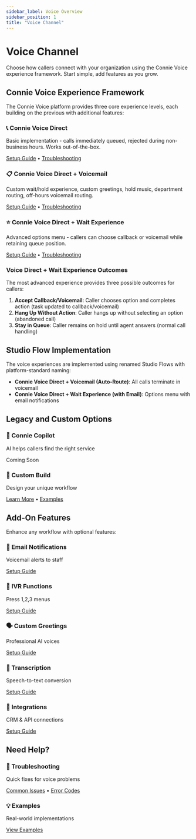 ```yaml
---
sidebar_label: Voice Overview
sidebar_position: 1
title: "Voice Channel"
---
```


# Voice Channel

Choose how callers connect with your organization using the Connie Voice experience framework. Start simple, add features as you grow.

## Connie Voice Experience Framework

The Connie Voice platform provides three core experience levels, each building on the previous with additional features:

<div className="row">
  <div className="col col--4 margin-bottom--lg">
    <div className="card">
      <div className="card__body">
        <h3>📞 Connie Voice Direct</h3>
        <p>Basic implementation - calls immediately queued, rejected during non-business hours. Works out-of-the-box.</p>
        <p><a href="./workflows/direct">Setup Guide</a> • <a href="./troubleshooting#direct">Troubleshooting</a></p>
      </div>
    </div>
  </div>
  
  <div className="col col--4 margin-bottom--lg">
    <div className="card">
      <div className="card__body">
        <h3>📋 Connie Voice Direct + Voicemail</h3>
        <p>Custom wait/hold experience, custom greetings, hold music, department routing, off-hours voicemail routing.</p>
        <p><a href="./workflows/voicemail-only">Setup Guide</a> • <a href="./troubleshooting#voicemail">Troubleshooting</a></p>
      </div>
    </div>
  </div>
  
  <div className="col col--4 margin-bottom--lg">
    <div className="card">
      <div className="card__body">
        <h3>⭐ Connie Voice Direct + Wait Experience</h3>
        <p>Advanced options menu - callers can choose callback or voicemail while retaining queue position.</p>
        <p><a href="./workflows/direct-with-options">Setup Guide</a> • <a href="./troubleshooting#wait-experience">Troubleshooting</a></p>
      </div>
    </div>
  </div>
</div>

### Voice Direct + Wait Experience Outcomes

The most advanced experience provides three possible outcomes for callers:

1. **Accept Callback/Voicemail**: Caller chooses option and completes action (task updated to callback/voicemail)
2. **Hang Up Without Action**: Caller hangs up without selecting an option (abandoned call)
3. **Stay in Queue**: Caller remains on hold until agent answers (normal call handling)

## Studio Flow Implementation

The voice experiences are implemented using renamed Studio Flows with platform-standard naming:

- **Connie Voice Direct + Voicemail (Auto-Route)**: All calls terminate in voicemail
- **Connie Voice Direct + Wait Experience (with Email)**: Options menu with email notifications

## Legacy and Custom Options

<div className="row">
  <div className="col col--6 margin-bottom--lg">
    <div className="card">
      <div className="card__body">
        <h3>🤖 Connie Copilot</h3>
        <p>AI helps callers find the right service</p>
        <p><span className="badge badge--secondary">Coming Soon</span></p>
      </div>
    </div>
  </div>
  
  <div className="col col--6 margin-bottom--lg">
    <div className="card">
      <div className="card__body">
        <h3>🔧 Custom Build</h3>
        <p>Design your unique workflow</p>
        <p><a href="./workflows/custom">Learn More</a> • <a href="./examples">Examples</a></p>
      </div>
    </div>
  </div>
</div>

## Add-On Features

Enhance any workflow with optional features:

<div className="row">
  <div className="col col--6 margin-bottom--lg">
    <div className="card">
      <div className="card__body">
        <h3>📧 Email Notifications</h3>
        <p>Voicemail alerts to staff</p>
        <p><a href="./add-ons/email-notifications">Setup Guide</a></p>
      </div>
    </div>
  </div>
  
  <div className="col col--6 margin-bottom--lg">
    <div className="card">
      <div className="card__body">
        <h3>🎵 IVR Functions</h3>
        <p>Press 1,2,3 menus</p>
        <p><a href="./add-ons/ivr-functions">Setup Guide</a></p>
      </div>
    </div>
  </div>
  
  <div className="col col--6 margin-bottom--lg">
    <div className="card">
      <div className="card__body">
        <h3>🗣️ Custom Greetings</h3>
        <p>Professional AI voices</p>
        <p><a href="./add-ons/custom-greetings">Setup Guide</a></p>
      </div>
    </div>
  </div>
  
  <div className="col col--6 margin-bottom--lg">
    <div className="card">
      <div className="card__body">
        <h3>📝 Transcription</h3>
        <p>Speech-to-text conversion</p>
        <p><a href="./add-ons/transcription">Setup Guide</a></p>
      </div>
    </div>
  </div>
  
  <div className="col col--6 margin-bottom--lg">
    <div className="card">
      <div className="card__body">
        <h3>🔗 Integrations</h3>
        <p>CRM & API connections</p>
        <p><a href="./add-ons/integrations">Setup Guide</a></p>
      </div>
    </div>
  </div>
</div>

## Need Help?

<div className="row">
  <div className="col col--6 margin-bottom--lg">
    <div className="card">
      <div className="card__body">
        <h3>🚨 Troubleshooting</h3>
        <p>Quick fixes for voice problems</p>
        <p><a href="./troubleshooting">Common Issues</a> • <a href="./troubleshooting/error-codes">Error Codes</a></p>
      </div>
    </div>
  </div>
  
  <div className="col col--6 margin-bottom--lg">
    <div className="card">
      <div className="card__body">
        <h3>💡 Examples</h3>
        <p>Real-world implementations</p>
        <p><a href="./examples">View Examples</a></p>
      </div>
    </div>
  </div>
</div>